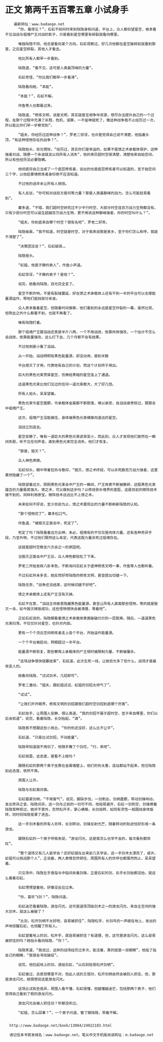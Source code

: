 # 正文 第两千五百零五章 小试身手
        最新网址：www.badaoge.net
          “你，看得见？”，石虹不知何时来到陆隐身侧问道，平台上，众人都仰望星空，根本看不见泅战与祖境尸王对战的影子，只是看到星空哪里有碎裂就看向哪里。
      
          唯独陆隐不同，他总是看向某个方向，石虹观察过，好几次他都在星空破碎前就看到那里，之后星空碎裂，其他人才看去。
      
          他比所有人都早一步看到。
      
          陆隐道，“看不见，这可是人类最顶峰的力量”。
      
          石虹奇怪，“你比我们都早一步看清”。
      
          陆隐看向她，“本能”。
      
          “本能？”，石虹不解。
      
          作鱼等人也都看过来。
      
          陆隐道，“修炼文明，说是文明，其实就是互相争夺资源，想尽办法提升自己的一个过程，在那个过程中充满了杀戮，危机，谋算，一不留神就死了，像这种战争我不止经历过一次，所以能比你们早一步察觉到”。
      
          “姐夫，你经历过这种战争？”，罗老二惊讶，也许是觉得自己说不清楚，他指着头顶，“有这种怪物存在的战争？”。
      
          陆隐抬头，目光惆怅，“经历过，其实你们是幸运的，如果不是馈之术承载体保护，这种强者对战，随便一个余波就足以将所有人消失”，他的来历超时空很清楚，清楚他来自始空间，所以有些经历没必要隐瞒。
      
          他彻底将自己当成了一个底层修炼者，说出的也是底层修炼者可以知道的，至于始空间三个字，以他启蒙境修炼者身份绝不应该知道。
      
          不过他的话并未让所有人相信。
      
          有人反驳，“你可知对战双方是何等力量？那是人类最巅峰的战力，怎么可能轻易看到”。
      
          幕多道，“不错，我们超时空研究过不少平行时空，大部分时空连百万战力生物都没有，只有少部分时空可以诞生超越百万战力生物，更不用说这种巅峰强者，你的时空叫什么？”。
      
          “姐夫，你到底来自哪个时空？很有名吧”，罗老二好奇。
      
          陆隐耸肩，“我不知道，时空就是时空，对于我来说那是家乡，至于你们怎么称呼，我就不清楚了”。
      
          “决策团没说？”，石虹疑惑，。
      
          陆隐摇头。
      
          “虹姐，他是子静的男人”，作鱼小声道。
      
          石虹惊讶，“子静的男子？是他？”。
      
          说完，她看向陆隐，目光完全变了。
      
          星空不断炸响，不是有裂缝蔓延，好在馈之术承载体上还有不到一半的平台可以支撑能量源运作，帮他们抵挡部分余波。
      
          众人原本看着星空，但随着时间推移，他们看到的永远是星空炸裂的一幕，虽然壮观，但除此之外什么都看不到，也就不再看了。
      
          唯有陆隐盯着。
      
          那个祖境尸王跟泅战还真是半斤八两，一个不用战技，依靠肉体强攻，一个估计不怎么会战技，依靠能量强攻，这么打下去，几个月都不会有结果。
      
          不过他倒是小看了泅战。
      
          从一开始，泅战明明有黑色能量源，却没动用，直到半数
      
          平台熄灭了才用，代表他有自己的计划，而这个计划终于用出。
      
          巨大的黑色光束贯穿星空，仿佛给黑暗的星空连上了通道。
      
          这道黑色光束比他们见过的任何一道光束都大，大了好几倍。
      
          所有人抬头，呆呆望着。
      
          黑色光束令星空震颤，令承载体金属都不断脱落，难以承受，自泅战身旁掠过，狠狠击中祖境尸王。
      
          这次，祖境尸王没能接住，身体被黑色光束横推向遥远的星空。
      
          泅战立刻追去。
      
          星空安静了，唯有一道巨大的黑色光束逐渐变小，而此刻，众人才发现他们居然在一瞬间失聪，听不见任何声音，直到黑色光束完全消失，他们才恢复。
      
          “那是，毁灭？”。
      
          众人神色肃穆。
      
          石虹仰头，眼中带着狂热与敬仰，“毁灭，馈之术终段，可以杀死数百万战力强者，这里果然隐藏了一个”。
      
          陆隐望着远方，刚刚黑色光束击中尸王的一瞬间，尸王体表不断被撕碎，这股黑色光束蕴含的力量极其强大，馈之术，可以做到这步吗？以修技弥补境界的差距，这是目前的微阵技术做不到的，同样利用原宝，微阵技术远远比不上馈之术。
      
          未来如何不好说，至少目前为止，馈之术展现出的力量不断刷新陆隐的认知。
      
          “那个怪物完了”，幕多松口气。
      
          作鱼道，“被毁灭正面击中，死定了”。
      
          死定了吗？陆隐看着远方出神，未必，祖境有的不仅仅是肉体力量，还有各种奇异手段，乃至外物，不过他们既然这么肯定，代表这股力量杀死过祖境存在。
      
          这就是超时空稳坐六方会之一的原因吧。
      
          当毁灭正面击中尸王后，众人神色都轻松了下来。
      
          罗老二开始发挥八卦本色，不断询问石虹关于虚神修炼文明一事，作鱼等人也都听着。
      
          不过石虹并未多言，她反而好奇陆隐的修炼文明，甚至提出切磋一下。
      
          陆隐无奈，“战争还没结束，这时候切磋不好吧”。
      
          馈之术承载体上还有尸王没有灭掉。
      
          石虹不在意，“泅战主帅故意隐藏黑色能量源，甚至让所有人直面那些怪物，等的就是毁灭一击，如今毁灭释放成功，这些怪物很快会被清理，等着吧”。
      
          正如石虹说的，陆隐眼看着馈之术承载体表面破破烂烂的一层脱离，随后，一道道黑色光束扫荡，不仅仅针对星空，也针对内部。
      
          更有一个个流云空间修炼者走上各个平台，开始运作能量源。
      
          一个个平台被启动，转眼超过一半平台。
      
          能量源不断恢复，那些攀爬上承载体的尸王顿时被限制力量，不断被屠杀。
      
          “这场战争很快就要结束”，石虹道，此次生死一线，让她目光多了些什么，战场才是最改变人的。
      
          她看向陆隐，“试试剑术，几招即可”。
      
          罗老二激动，“姐夫，跟虹姐试试，虹姐的剑招太帅气了”。
      
          “试试”。
      
          “让我们开开眼界，修炼文明的剑招跟我们超时空剑招到底哪个厉害”。
      
          石虹抬手，让周围人安静，很认真道，“我的剑招不属于超时空，至于来自哪里，你们以后会知道”，说完，看着陆隐，长剑抬起，“请”。
      
          陆隐真不想跟这些小孩比，“你的伤还没好，这么比不公平”。
      
          石虹道，“只是比试剑招，不动能量”。
      
          陆隐早知道就不用剑了，他随手舞了个剑花，“行，来吧”。
      
          石虹挑眉，这态度，是看不上她吗？
      
          跟随石虹的那两个男子坐靠在金属墙壁上，他们的伤太重，连站都站不起来，但见陆隐如此态度，依然不爽。
      
          周围人让开。
      
          陆隐与石虹面对面。
      
          石虹握紧剑柄，“不用客气”，说完，脚踩步伐，一剑刺出，剑柄震颤，带动剑锋响动，发出奇异之音，陆隐诧异，这一剑与之前的一剑可不同，他轻易避开，石虹一剑刺空，剑锋擦着陆隐耳畔掠过，她并不意外，忽然松开手，掌心横推，长剑扭转，如同有灵性一般围绕身体旋转，同时将陆隐笼罩了进去。
      
          这一手剑术看的所有人欢呼，长剑转动，剑锋反射光芒，随着转动的轨迹恰好形成一条游龙。
      
          跟随石虹的一个男子呼吸急促，“游龙闪光，这是我怎么也学不会的，每次看到都惊叹”。
      
          “整个道场又有几人能学会？还好虹姐在出来前几天学会，这一手剑术太漂亮了，或许，虹姐可以挑战那个人”，正说着，两人表情忽然顿住，周围所有人的欢呼也都戛然而止，呆呆望着。
      
          只见场中，陆隐左手食指与中指间夹着剑锋，正是石虹的剑，右手长剑抬都没抬，就这么看着石虹。
      
          石虹愣愣望着他，好像没反应过来。
      
          “你，喜欢飞剑？”，陆隐问道。
      
          石虹迷茫看着陆隐，游龙闪光，这可是道场顶级剑术之一的游龙闪光，来自主空间的强大剑术，就这么被破了？
      
          “比剑，松开剑柄不太好吧，容易被抓住”，陆隐松手，长剑乓的一声砸在地上，发出的声响惊醒石虹，也惊醒了所有人。
      
          石虹望着地上的剑，松开手，就容易被抓住？有道理，但，这可是游龙闪光，这么容易被抓住的吗？她抬头看向陆隐，“你？”。
      
          陆隐笑道，“我说过，这样的战场经历过多次，能活着，靠的就是一双眼睛”，他指了指自己的眼睛，“我很会寻找破绽”。
      
          说完，他捡起地上的剑，递给石虹，“以后别轻易松开剑柄”。
      
          石虹接过，总感觉哪里不对，但此人说的又很对，松开剑柄自然会被别人抓住，但，那是游龙闪光，她很想说这是游龙闪光。
      
          这场比试有些诡异，周围人看不懂，石虹很懂，但越懂越迷茫，包括那两个男子，他们觉得自己看到了假的游龙闪光。
      
          游龙闪光会被人抓住剑？听都没听过。
      
          “虹姐，怎么回事？”，一个男子问道，瞥了眼陆隐，带着不解。
      
      
      http://www.badaoge.net/book/13084/24922183.html
      
      请记住本书首发域名：www.badaoge.net。笔尖中文手机版阅读网址：m.badaoge.net